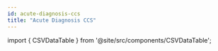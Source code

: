 ```yaml
---
id: acute-diagnosis-ccs
title: "Acute Diagnosis CCS"
---
```

import { CSVDataTable } from '@site/src/components/CSVDataTable';

<CSVDataTable csvUrl="https://raw.githubusercontent.com/tuva-health/readmissions/main/seeds/readmissions__acute_diagnosis_ccs.csv" />